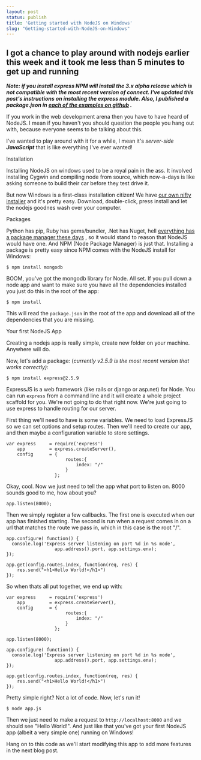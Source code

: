 ```yaml
---
layout: post
status: publish
title: 'Getting started with NodeJS on Windows'
slug: "Getting-started-with-NodeJS-on-Windows"
---
```


## I got a chance to play around with nodejs earlier this week and it took me less than 5 minutes to get up and running


***Note: if you install express NPM will install the 3.x alpha release which is not compatible with the most recent version of connect. I&#39;ve updated this post&#39;s instructions on installing the express module. Also, I published a package.json in [each of the examples on github][1] .***


If you work in the web development arena then you have to have heard of NodeJS. I mean if you haven't you should question the people you hang out with, because everyone seems to be talking about this.


I&#39;ve wanted to play around with it for a while, I mean it&#39;s *server-side **JavaScript*** that is like everything I&#39;ve ever wanted!


Installation

Installing NodeJS on windows used to be a royal pain in the ass. It involved installing Cygwin and compiling node from source, which now-a-days is like asking someone to build their car before they test drive it.


But now Windows is a first-class installation citizen! We have [our own nifty installer][2]  and it&#39;s pretty easy. Download, double-click, press install and let the nodejs goodnes wash over your computer.


Packages

Python has pip, Ruby has gems/bundler, .Net has Nuget, hell [everything has a package manager these days][3] , so it would stand to reason that NodeJS would have one. And NPM (Node Package Manager) is just that. Installing a package is pretty easy since NPM comes with the NodeJS install for Windows:


    $ npm install mongodb
    


BOOM, you've got the mongodb library for Node. All set. If you pull down a node app and want to make sure you have all the dependencies installed you just do this in the root of the app:


    $ npm install
    


This will read the `package.json` in the root of the app and download all of the dependencies that you are missing.


Your first NodeJS App

Creating a nodejs app is really simple, create new folder on your machine. Anywhere will do.


Now, let&#39;s add a package: (*currently v2.5.9 is the most recent version that works correctly)*:


    $ npm install express@2.5.9
    


ExpressJS is a web framework (like rails or django or asp.net) for Node. You can run `express` from a command line and it will create a whole project scaffold for you. We&#39;re not going to do that right now. We&#39;re just going to use express to handle routing for our server.


First thing we'll need to have is some variables. We need to load ExpressJS so we can set options and setup routes. Then we'll need to create our app, and then maybe a configuration variable to store settings.


    var express     = require('express')
        app         = express.createServer(),
        config      = {
                          routes:{
                              index: "/"
                          }
                      };
    


Okay, cool. Now we just need to tell the app what port to listen on. 8000 sounds good to me, how about you?


    app.listen(8000);
    


Then we simply register a few callbacks. The first one is executed when our app has finished starting. The second is run when a request comes in on a url that matches the route we pass in, which in this case is the root "/".


    app.configure( function() {
      console.log('Express server listening on port %d in %s mode', 
                      app.address().port, app.settings.env);
    });
    
    app.get(config.routes.index, function(req, res) {
        res.send("<h1>Hello World!</h1>")
    });
    


So when thats all put together, we end up with:


    var express     = require('express')
        app         = express.createServer(),
        config      = {
                          routes:{
                              index: "/"
                          }
                      };
    
    app.listen(8000);
    
    app.configure( function() {
      console.log('Express server listening on port %d in %s mode', 
                      app.address().port, app.settings.env);
    });
    
    app.get(config.routes.index, function(req, res) {
        res.send("<h1>Hello World!</h1>")
    });
    


Pretty simple right? Not a lot of code. Now, let's run it!


    $ node app.js
    


Then we just need to make a request to `http://localhost:8000` and we should see &quot;Hello World!&quot;. And just like that you&#39;ve got your first NodeJS app (albeit a very simple one) running on Windows!


Hang on to this code as we'll start modifying this app to add more features in the next blog post.


  [1]: https://github.com/codeimpossible/NodeJS-On-Windows
  [2]: http://nodejs.org/dist/v0.6.15/node-v0.6.15.msi
  [3]: http://codeimpossible.com/2011/11/29/Installing-the-Package-Control-plugin-for-Sublime-Text

